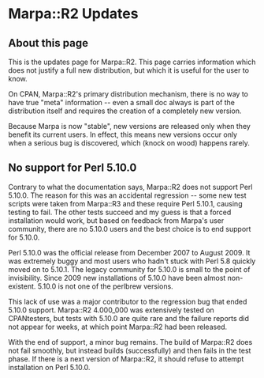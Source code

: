 # Marpa::R2 Updates

## About this page

This is the updates page for Marpa::R2.
This page carries information which does not justify
a full new distribution,
but which it is useful for the user to know.

On CPAN, Marpa::R2's primary distribution mechanism,
there is no way to have true "meta" information --
even a small doc always is part of the distribution itself
and requires the creation of a completely new version.

Because Marpa is now "stable", new versions are released only
when they benefit its current users.
In effect, this means new versions occur only when a serious
bug is discovered, which (knock on wood)
happens rarely.

## No support for Perl 5.10.0

Contrary to what the documentation says, Marpa::R2 does not support Perl 5.10.0.
The reason for this was an accidental regression --
some new test scripts were taken from Marpa::R3 and these require Perl 5.10.1, causing testing to fail.
The other tests succeed and my guess is that a forced installation would work, but based on feedback from
Marpa's user community, there are no 5.10.0 users and the best choice is to end support for 5.10.0.

Perl 5.10.0 was the official release from December 2007 to August 2009.
It was extremely buggy and most users who hadn't stuck with Perl 5.8 quickly moved on to 5.10.1.
The legacy community for 5.10.0 is small to the point of invisibility.
Since 2009 new installations of 5.10.0 have been almost non-existent.
5.10.0 is not one of the perlbrew versions.

This lack of use was a major contributor to the regression bug that ended 5.10.0 support.
Marpa::R2 4.000_000 was extensively tested on CPANtesters, but tests with 5.10.0 are quite rare and the
failure reports did not appear for weeks, at which point Marpa::R2 had been released.

With the end of support, a minor bug remains.
The build of Marpa::R2 does not fail smoothly, but instead builds (successfully)
and then fails in the test phase.
If there is a next version of Marpa::R2, it should refuse to attempt installation
on Perl 5.10.0.
